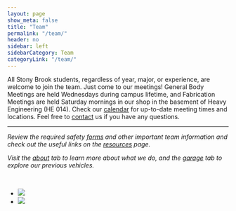 ```yaml
---
layout: page
show_meta: false
title: "Team"
permalink: "/team/"
header: no
sidebar: left
sidebarCategory: Team
categoryLink: "/team/"
---
```


All Stony Brook students, regardless of year, major, or experience, are welcome to join the team.  Just come to our meetings!  General Body Meetings are held Wednesdays during campus lifetime, and Fabrication Meetings are held Saturday mornings in our shop in the basement of Heavy Engineering (HE 014).  Check our [calendar]({{site.baseurl}}/) for up-to-date meeting times and locations.  Feel free to [contact]({{site.baseurl}}/contact) us if you have any questions.

<hr>

_Review the required safety [forms]({{site.baseurl}}/team/forms) and other important team information and check out the useful links on the [resources]({{site.baseurl}}/team/resources) page._

_Visit the [about]({{site.baseurl}}/about) tab to learn more about what we do, and the [garage]({{site.baseurl}}/garage) tab to explore our previous vehicles._

<br>
<ul class="small-block-grid-2">  
  <li><img src="{{ site.baseurl}}/images/team2.jpg"></li>
  <li><img src="{{ site.baseurl}}/images/team63.jpg"></li>
</ul>
